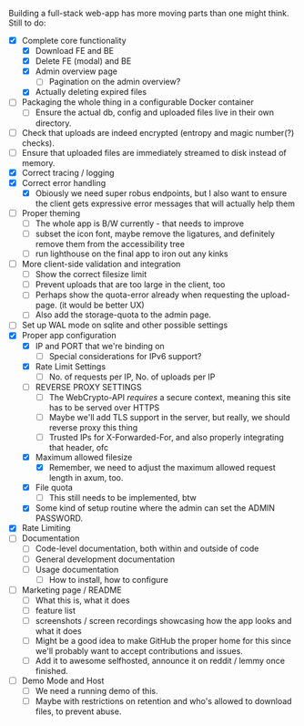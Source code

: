 Building a full-stack web-app has more moving parts than one might think.
Still to do:

- [x] Complete core functionality
  - [x] Download FE and BE
  - [x] Delete FE (modal) and BE
  - [x] Admin overview page
    - [ ] Pagination on the admin overview?
  - [x] Actually deleting expired files
- [ ] Packaging the whole thing in a configurable Docker container
  - [ ] Ensure the actual db, config and uploaded files live in their own directory.
- [ ] Check that uploads are indeed encrypted (entropy and magic number(?) checks).
- [ ] Ensure that uploaded files are immediately streamed to disk instead of memory.
- [x] Correct tracing / logging
- [x] Correct error handling
  - [x] Obiously we need super robus endpoints, but I also want to ensure the client gets expressive error messages that will actually help them
- [ ] Proper theming
  - [ ] The whole app is B/W currently - that needs to improve
  - [ ] subset the icon font, maybe remove the ligatures, and definitely remove them from the accessibility tree
  - [ ] run lighthouse on the final app to iron out any kinks
- [ ] More client-side validation and integration
  - [ ] Show the correct filesize limit
  - [ ] Prevent uploads that are too large in the client, too
  - [ ] Perhaps show the quota-error already when requesting the upload-page. (it would be better UX)
  - [ ] Also add the storage-quota to the admin page.
- [ ] Set up WAL mode on sqlite and other possible settings
- [x] Proper app configuration
  - [x] IP and PORT that we're binding on
    - [ ] Special considerations for IPv6 support?
  - [x] Rate Limit Settings
    - [ ] No. of requests per IP, No. of uploads per IP
  - [ ] REVERSE PROXY SETTINGS
    - [ ] The WebCrypto-API *requires* a secure context, meaning this site has to be served over HTTPS
    - [ ] Maybe we'll add TLS support in the server, but really, we should reverse proxy this thing
    - [ ] Trusted IPs for X-Forwarded-For, and also properly integrating that header, ofc
  - [x] Maximum allowed filesize
    - [x] Remember, we need to adjust the maximum allowed request length in axum, too.
  - [x] File quota
    - [ ] This still needs to be implemented, btw
  - [x] Some kind of setup routine where the admin can set the ADMIN PASSWORD.
- [x] Rate Limiting
- [ ] Documentation
  - [ ] Code-level documentation, both within and outside of code
  - [ ] General development documentation
  - [ ] Usage documentation
    - [ ] How to install, how to configure
- [ ] Marketing page / README
  - [ ] What this is, what it does
  - [ ] feature list
  - [ ] screenshots / screen recordings showcasing how the app looks and what it does
  - [ ] Might be a good idea to make GitHub the proper home for this since we'll probably want to accept contributions and issues.
  - [ ] Add it to awesome selfhosted, announce it on reddit / lemmy once finished.
- [ ] Demo Mode and Host
  - [ ] We need a running demo of this.
  - [ ] Maybe with restrictions on retention and who's allowed to download files, to prevent abuse.
